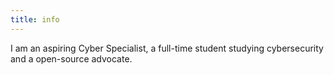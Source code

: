 ```yaml
---
title: info
---
```


I am an aspiring Cyber Specialist, a full-time student studying cybersecurity and a open-source advocate.

